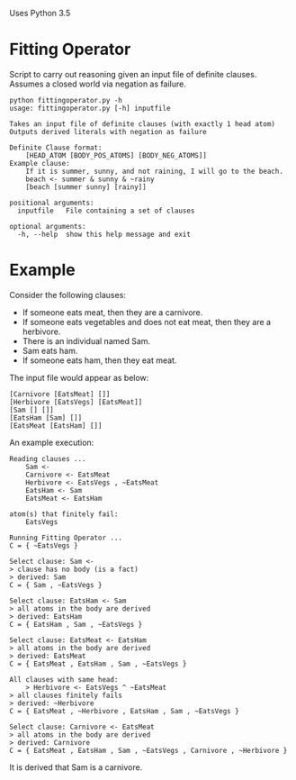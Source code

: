 Uses Python 3.5

# Fitting Operator
Script to carry out reasoning given an input file of definite clauses. Assumes a closed world via negation as failure.

	python fittingoperator.py -h
	usage: fittingoperator.py [-h] inputfile

	Takes an input file of definite clauses (with exactly 1 head atom)
	Outputs derived literals with negation as failure

	Definite Clause format:
		[HEAD_ATOM [BODY_POS_ATOMS] [BODY_NEG_ATOMS]]
	Example clause:
		If it is summer, sunny, and not raining, I will go to the beach.
		beach <- summer & sunny & ~rainy
		[beach [summer sunny] [rainy]]

	positional arguments:
	  inputfile   File containing a set of clauses

	optional arguments:
	  -h, --help  show this help message and exit


# Example

Consider the following clauses:

* If someone eats meat, then they are a carnivore.
* If someone eats vegetables and does not eat meat, then they are a herbivore.
* There is an individual named Sam.
* Sam eats ham.
* If someone eats ham, then they eat meat.

The input file would appear as below:

	[Carnivore [EatsMeat] []]
	[Herbivore [EatsVegs] [EatsMeat]]
	[Sam [] []]
	[EatsHam [Sam] []]
	[EatsMeat [EatsHam] []]
	
An example execution:

	Reading clauses ...
		Sam <- 
		Carnivore <- EatsMeat
		Herbivore <- EatsVegs , ~EatsMeat
		EatsHam <- Sam
		EatsMeat <- EatsHam

	atom(s) that finitely fail:
		EatsVegs

	Running Fitting Operator ...
	C = { ~EatsVegs }

	Select clause: Sam <- 
	> clause has no body (is a fact)
	> derived: Sam
	C = { Sam , ~EatsVegs }

	Select clause: EatsHam <- Sam
	> all atoms in the body are derived
	> derived: EatsHam
	C = { EatsHam , Sam , ~EatsVegs }

	Select clause: EatsMeat <- EatsHam
	> all atoms in the body are derived
	> derived: EatsMeat
	C = { EatsMeat , EatsHam , Sam , ~EatsVegs }

	All clauses with same head:
		> Herbivore <- EatsVegs ^ ~EatsMeat
	> all clauses finitely fails
	> derived: ~Herbivore
	C = { EatsMeat , ~Herbivore , EatsHam , Sam , ~EatsVegs }

	Select clause: Carnivore <- EatsMeat
	> all atoms in the body are derived
	> derived: Carnivore
	C = { EatsMeat , EatsHam , Sam , ~EatsVegs , Carnivore , ~Herbivore }
	
It is derived that Sam is a carnivore.